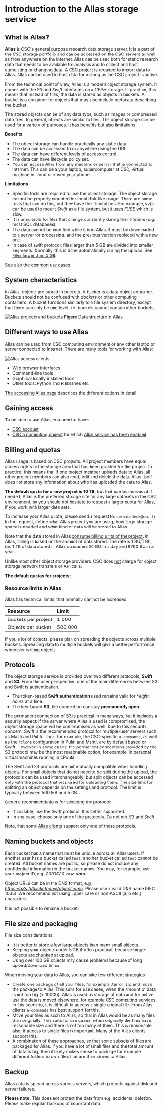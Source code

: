 
# Introduction to the Allas storage service

## What is Allas?

**Allas** is CSC's general purpose research data storage server. It is a part of the CSC storage portfolio and can be accessed on the CSC servers as well as from anywhere on the internet. Allas can be used both for static research data that needs to be available for analysis and to collect and host cumulating or changing data. A CSC project is required to import data to Allas. Allas can be used to host data for as long as the CSC project is active.

From the technical point of view, Allas is a modern object storage system. It comes with the _S3_ and _Swift_ interfaces on a _CEPH_ storage. In practice, this means that instead of files, the data is stored as objects in buckets. A bucket is a container for objects that may also include metadata describing the bucket.

The stored objects can be of any data type, such as images or compressed data files. In general, objects are similar to files. The object storage can be used for a variety of purposes. It has benefits but also limitations.

**Benefits**

 * The object storage can handle practically any static data.
 * The data can be accessed from anywhere using the URL.
 * The data can have different levels of access control.
 * The data can have lifecycle policy set.
 * You can access Allas from any machine or server that is connected to internet. This can be a your laptop, supercomputer at CSC, virtual machine in cloud or enven your phone.

**Limitations**

 * Specific tools are required to use the object storage. The object storage cannot be properly mounted for local disk-like usage. There are some tools that can do this, but they have their limitations. For example, _svfs_ can be used to mount _Swift_ as a file system, but it uses _FUSE_ which is slow.
 * It is unsuitable for files that change constantly during their lifetime (e.g. most SQL databases).
 * The data cannot be modified while it is in Allas. It must be downloaded to a server for processing, and the previous version replaced with a new one.
 * In case of swift protocol, files larger than 5 GB are divided into smaller segments. Normally, this is done automatically during the upload. See [Files larger than 5 GB](accessing_allas.md#files-larger-than-5-gb).

See also the [common use cases](./using_allas/common_use_cases.md).

## System characteristics

In Allas, objects are stored in buckets. A bucket is a data object container. Buckets should not be confused with _dockers_ or other computing containers. A bucket functions similarly to a file system directory, except that there can only be one level, i.e. buckets cannot contain other buckets.

![Allas projects and buckets](img/allas_projects_and_buckets.PNG)
**Figure** Data structure in Allas

## Different ways to use Allas

Allas can be used from CSC computing environment or any other laptop or server connected to Internet. There are many tools for working with Allas:

![Allas access clients](img/allas-access-flavors.png)

* Web browser interfaces
* Command-line tools
* Graphical locally installed tools
* Other tools: Python and R libraries etc

[The accessing Allas page](accessing_allas.md) describes the different options in detail.

## Gaining access

To be able to use Allas, you need to have:

* [CSC account](../../accounts/how-to-create-new-user-account.md)
* [CSC a computing project](../../accounts/how-to-create-new-project.md) for which [Allas service has been enabled](../../accounts/how-to-add-service-access-for-project.md)


## Billing and quotas

Allas usage is based on CSC projects. All project members have equal access rights to the storage area that has been granted for the project. In practice, this means that if one project member uploads data to Allas, all other project members can also read, edit and delete the data. Allas itself does not store any information about who has uploaded the data to Allas.

**The default quota for a new project is 10 TB**, but that can be increased if needed. Allas is the preferred storage site for any large datasets in the CSC environment, so you should not hesitate to request a larger quota for Allas, if you work with larger data sets.

To increase your Allas quota, please send a request to: `servicedesk@csc.fi`
In the request, define what Allas project you are using, how large storage space is needed and what kind of data will be stored to Allas.

Note that the data stored in Allas
[consume billing units of the project](../../accounts/billing.md).
In Allas, billing is based on the amount of data stored. The rate is 1 BU/TiBh, i.e. 1 TB of data stored in Allas consumes 24 BU in a day and 8760 BU in a year.

Unlike most other object storage providers, CSC does <u>not</u> charge for object storage network transfers or API calls.

**The default quotas for projects:**

### Resource limits in Allas

Allas has technical limits, that normally can not be increased:
 
| Resource | Limit |
| :-------- |:------- |
| Buckets per project | 1 000 |
| Objects per bucket | 500 000 |

If you a lot of objects, please plan on spreading the objects across multiple buckets. Spreading data to multiple buckets will give a better performance whenever writing objects.

## Protocols

The object storage service is provided over two different protocols, **Swift** and **S3**. From the user perspective, one of the main differences between S3 and Swift is authentication. 

* The token-based **Swift authentication** used remains valid for **eight hours* at a time. 
* The key-based **S3**, the connection can stay **permanently open**. 

The permanent connection of S3 is practical in many ways, but it includes a security aspect: if the server where Allas is used is compromised, the object storage space will be compromised as well. Due to this security concern, Swift is the recommended protocol for multiple-user servers such as Mahti and Puhti. Thus, for example, the CSC-specific `a-commands`, as well as the `rclone` configuration in Puhti and Mahti, are by default based on Swift. However, in some cases, the permanent connections provided by the S3 protocol may be the most reasonable option, for example, in personal virtual machines running in cPouta.

The Swift and S3 protocols are not mutually compatible when handling objects. For small objects that do not need to be split during the upload, the protocols can be used interchangeably, but split objects can be accessed only with the protocol that was used for uploading them. The size limit for splitting an object depends on the settings and protocol. The limit is typically between 500 MB and 5 GB.

Generic recommendations for selecting the protocol:

 * If possible, use the _Swift_ protocol. It is better supported.
 * In any case, choose only one of the protocols. Do not mix _S3_ and _Swift_.
 
Note, that some [Allas clients](accessing_allas.md) support only one of these protocols.

## Naming buckets and objects

Each bucket has a name that must be unique across all Allas users. If another user has a bucket called `test`, another bucket called `test` cannot be created. All bucket names are public, so please do not include any confidential information in the bucket names. You may, for example, use your project ID, e.g. _2000620-raw-data_.

Object URLs can be in the DNS format, e.g. _https://a3s.fi/bucketname/objectname_. Please use a valid DNS name (RFC 1035). We recommend not using upper case or non-ASCII (&auml;, &ouml; etc.) characters.

It is not possible to rename a bucket.

## File size and packaging

File size considerations:

* It is better to store a few large objects than many small objects.
* Keeping your objects under 5 GB if often practical, because bigger objects are chunked at upload.
* Using over 100 GB objects may cause problems because of long upload/download times.

When moving your data to Allas, you can take few different strategies:

* Create one package of all your files, for example .tar or .zip and move the package to Allas. This suits for use cases, when the amount of data is not too big (< 100Gb). Allas is used as storage of data and for active use the data is moved elsewhere, for example CSC computing services. In this scenario, it is difficult to access a single original file. From Allas clients `a-commands` has best support for this. 
* Move your files as such to Allas, so that in Allas would be as many files than originally. This suits for use cases, when originally the files have reasonable size and there is not too many of them. This is reasonable also, if access to single files is important. Many of the Allas clients support this.
* A combination of these approaches, so that some subsets of files are packaged for Allas. If you have a lot of small files and the total amount of data is big, then it likely makes sense to package for example different folders to own files that are then stored to Allas.


## Backup

Allas data is spread across various servers, which protects against disk and server failures. 

**Please note:** This does not protect the data from e.g. accidental deletion. Please make regular backups of important data.


